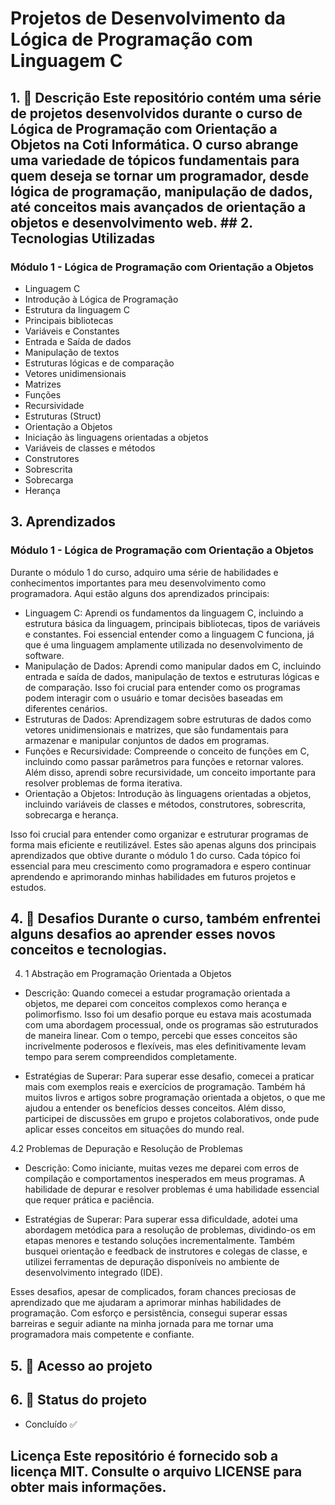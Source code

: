 # Projetos de Desenvolvimento da Lógica de Programação com Linguagem C 

## 1. 📝 Descrição Este repositório contém uma série de projetos desenvolvidos durante o curso de Lógica de Programação com Orientação a Objetos na Coti Informática. O curso abrange uma variedade de tópicos fundamentais para quem deseja se tornar um programador, desde lógica de programação, manipulação de dados, até conceitos mais avançados de orientação a objetos e desenvolvimento web. ## 2. Tecnologias Utilizadas 

### Módulo 1 - Lógica de Programação com Orientação a Objetos

- Linguagem C
- Introdução à Lógica de Programação
- Estrutura da linguagem C
- Principais bibliotecas
- Variáveis ​​e Constantes
- Entrada e Saída de dados
- Manipulação de textos
- Estruturas lógicas e de comparação
- Vetores unidimensionais
- Matrizes
- Funções
- Recursividade
- Estruturas (Struct)
- Orientação a Objetos
- Iniciação às linguagens orientadas a objetos
- Variáveis ​​de classes e métodos
- Construtores
- Sobrescrita
- Sobrecarga
- Herança

## 3. Aprendizados 

### Módulo 1 - Lógica de Programação com Orientação a Objetos 

Durante o módulo 1 do curso, adquiro uma série de habilidades e conhecimentos importantes para meu desenvolvimento como programadora. Aqui estão alguns dos aprendizados principais: 

- Linguagem C: Aprendi os fundamentos da linguagem C, incluindo a estrutura básica da linguagem, principais bibliotecas, tipos de variáveis ​​e constantes. Foi essencial entender como a linguagem C funciona, já que é uma linguagem amplamente utilizada no desenvolvimento de software.
- Manipulação de Dados: Aprendi como manipular dados em C, incluindo entrada e saída de dados, manipulação de textos e estruturas lógicas e de comparação. Isso foi crucial para entender como os programas podem interagir com o usuário e tomar decisões baseadas em diferentes cenários.
- Estruturas de Dados: Aprendizagem sobre estruturas de dados como vetores unidimensionais e matrizes, que são fundamentais para armazenar e manipular conjuntos de dados em programas.
- Funções e Recursividade: Compreende o conceito de funções em C, incluindo como passar parâmetros para funções e retornar valores. Além disso, aprendi sobre recursividade, um conceito importante para resolver problemas de forma iterativa.
- Orientação a Objetos: Introdução às linguagens orientadas a objetos, incluindo variáveis ​​de classes e métodos, construtores, sobrescrita, sobrecarga e herança.

Isso foi crucial para entender como organizar e estruturar programas de forma mais eficiente e reutilizável. Estes são apenas alguns dos principais aprendizados que obtive durante o módulo 1 do curso. Cada tópico foi essencial para meu crescimento como programadora e espero continuar aprendendo e aprimorando minhas habilidades em futuros projetos e estudos.

## 4. 🚧 Desafios Durante o curso, também enfrentei alguns desafios ao aprender esses novos conceitos e tecnologias. 

4. 1 Abstração em Programação Orientada a Objetos

- Descrição: Quando comecei a estudar programação orientada a objetos, me deparei com conceitos complexos como herança e polimorfismo. Isso foi um desafio porque eu estava mais acostumada com uma abordagem processual, onde os programas são estruturados de maneira linear. Com o tempo, percebi que esses conceitos são incrivelmente poderosos e flexíveis, mas eles definitivamente levam tempo para serem compreendidos completamente.

- Estratégias de Superar: Para superar esse desafio, comecei a praticar mais com exemplos reais e exercícios de programação. Também há muitos livros e artigos sobre programação orientada a objetos, o que me ajudou a entender os benefícios desses conceitos. Além disso, participei de discussões em grupo e projetos colaborativos, onde pude aplicar esses conceitos em situações do mundo real.

4.2 Problemas de Depuração e Resolução de Problemas 

- Descrição: Como iniciante, muitas vezes me deparei com erros de compilação e comportamentos inesperados em meus programas. A habilidade de depurar e resolver problemas é uma habilidade essencial que requer prática e paciência.

- Estratégias de Superar: Para superar essa dificuldade, adotei uma abordagem metódica para a resolução de problemas, dividindo-os em etapas menores e testando soluções incrementalmente. Também busquei orientação e feedback de instrutores e colegas de classe, e utilizei ferramentas de depuração disponíveis no ambiente de desenvolvimento integrado (IDE).

Esses desafios, apesar de complicados, foram chances preciosas de aprendizado que me ajudaram a aprimorar minhas habilidades de programação. Com esforço e persistência, consegui superar essas barreiras e seguir adiante na minha jornada para me tornar uma programadora mais competente e confiante.

## 5. 📁 Acesso ao projeto 

## 6. 🎯 Status do projeto 

- Concluído ✅ 

## Licença Este repositório é fornecido sob a licença MIT. Consulte o arquivo LICENSE para obter mais informações.
